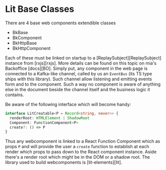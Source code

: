 # Lit Base Classes

There are 4 base web components extendible classes

- BkBase
- BkComponent
- BkHttpBase
- BkHttpComponent

Each of these must be linked on startup to a [ReplaySubject][ReplaySubject] instance from [rxjs][rxjs]. More details can be found on this topic on mia's Backoffice [docs][BO]. Simply put, any component in the web page is connected to a Kafka-like channel, called by us an `EventBus` (its TS type ships with this library). Such channel allow listening and emitting events form and to the component. Such a way no component is aware of anything else in the document beside the channel itself and the business logic it contains.

Be aware of the following interface which will become handy:

```typescript
interface LitCreatable<P = Record<string, never>> {
  renderRoot: HTMLElement | ShadowRoot
  Component: FunctionComponent<P>
  create?: () => P
}
```

Thus any webcomponent is linked to a React Function Component which as props `P` and will provide the user a `create` function to establish at each render which props to pass down to the React component instance.
Aside there's a render root which might be in the DOM or a shadow root.
The library used to build webcomponents is [lit-elements][lit].

<!-- ### BkmThemedComponent

the **m** here stands for Google's [material UI][mui].

This component automatically listens for the event `theme/computed` which is:

```typescript
type ThemeComputedEvent {
  label: 'theme/computed'
  payload: Theme
  meta?: any
}
```

and `Theme` is a `@mui/material` theme type.

This component render a `ThemeProvider` as parent in order to access the theme spawned into the page by Mui JSS engine. Obviously @mui/material must be a dependency of any library extending this one. -->

